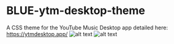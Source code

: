 # BLUE-ytm-desktop-theme
A CSS theme for the YouTube Music Desktop app detailed here: https://ytmdesktop.app/ 
![alt text](https://cdn.discordapp.com/attachments/848558237414326272/857981610803331072/Screen_Shot_2021-06-25_at_9.30.50_AM.png)
![alt text](https://cdn.discordapp.com/attachments/848558237414326272/857984273398497300/Screen_Shot_2021-06-25_at_9.30.18_AM.png)
